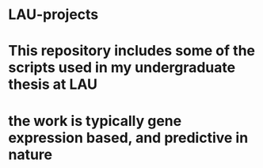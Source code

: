# LAU-projects
# This repository includes some of the scripts used in my undergraduate thesis at LAU
# the work is typically gene expression based, and predictive in nature
